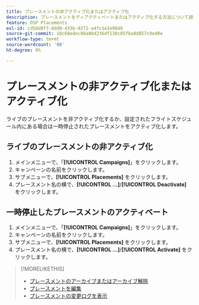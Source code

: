 ```yaml
---
title: プレースメントの非アクティブ化またはアクティブ化
description: プレースメントをディアクティベートまたはアクティブ化する方法について説明します。
feature: DSP Placements
exl-id: cd58d8f7-8dd0-433b-9272-a4fc1e3e98d9
source-git-commit: 18c68edec80a80d236df138c05fba8d857c9ed9e
workflow-type: tm+mt
source-wordcount: '98'
ht-degree: 0%

---
```


# プレースメントの非アクティブ化またはアクティブ化

ライブのプレースメントを非アクティブ化するか、設定されたフライトスケジュール内にある場合は一時停止されたプレースメントをアクティブ化します。

## ライブのプレースメントの非アクティブ化

1. メインメニューで、「**[!UICONTROL Campaigns]**」をクリックします。
1. キャンペーンの名前をクリックします。
1. サブメニューで、**[!UICONTROL Placements]** をクリックします。
1. プレースメント名の横で、**[!UICONTROL ...]**/**[!UICONTROL Deactivate]** をクリックします。

## 一時停止したプレースメントのアクティベート

1. メインメニューで、「**[!UICONTROL Campaigns]**」をクリックします。
1. キャンペーンの名前をクリックします。
1. サブメニューで、**[!UICONTROL Placements]** をクリックします。
1. プレースメント名の横で、**[!UICONTROL ...]**/**[!UICONTROL Activate]** をクリックします。

>[!MORELIKETHIS]
>
>* [ プレースメントのアーカイブまたはアーカイブ解除 ](placement-archive-unarchive.md)
>* [ プレースメントを編集 ](placement-edit.md)
>* [ プレースメントの変更ログを表示 ](placement-change-log.md)

